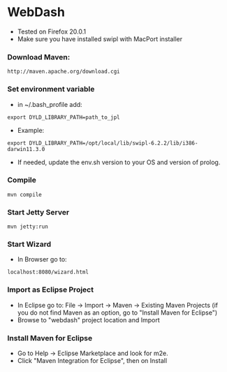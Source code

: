 WebDash
=======

* Tested on Firefox 20.0.1
* Make sure you have installed swipl with MacPort installer

### Download Maven:
```
http://maven.apache.org/download.cgi
```
### Set environment variable 

* in ~/.bash_profile add:

```
export DYLD_LIBRARY_PATH=path_to_jpl
```

* Example:

```
export DYLD_LIBRARY_PATH=/opt/local/lib/swipl-6.2.2/lib/i386-darwin11.3.0
```

* If needed, update the env.sh version to your OS and version of prolog. 

### Compile
```
mvn compile
```

### Start Jetty Server
```
mvn jetty:run
```

### Start Wizard

* In Browser go to:
```
localhost:8080/wizard.html
```

### Import as Eclipse Project

* In Eclipse go to: File -> Import -> Maven -> Existing Maven Projects (if you do not find Maven as an option, go to "Install Maven for Eclipse")
* Browse to "webdash" project location and Import

### Install Maven for Eclipse

* Go to Help -> Eclipse Marketplace and look for m2e. 
* Click "Maven Integration for Eclipse", then on Install 
